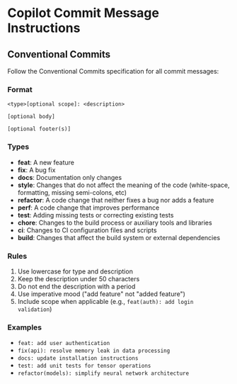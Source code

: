 # Copilot Commit Message Instructions

## Conventional Commits

Follow the Conventional Commits specification for all commit messages:

### Format
```
<type>[optional scope]: <description>

[optional body]

[optional footer(s)]
```

### Types
- **feat**: A new feature
- **fix**: A bug fix
- **docs**: Documentation only changes
- **style**: Changes that do not affect the meaning of the code (white-space, formatting, missing semi-colons, etc)
- **refactor**: A code change that neither fixes a bug nor adds a feature
- **perf**: A code change that improves performance
- **test**: Adding missing tests or correcting existing tests
- **chore**: Changes to the build process or auxiliary tools and libraries
- **ci**: Changes to CI configuration files and scripts
- **build**: Changes that affect the build system or external dependencies

### Rules
1. Use lowercase for type and description
2. Keep the description under 50 characters
3. Do not end the description with a period
4. Use imperative mood ("add feature" not "added feature")
5. Include scope when applicable (e.g., `feat(auth): add login validation`)

### Examples
- `feat: add user authentication`
- `fix(api): resolve memory leak in data processing`
- `docs: update installation instructions`
- `test: add unit tests for tensor operations`
- `refactor(models): simplify neural network architecture`
